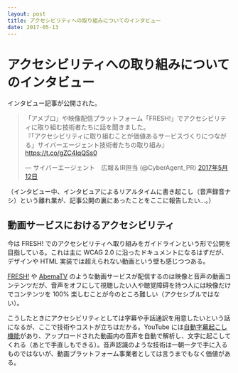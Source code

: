 ```yaml
---
layout: post
title: アクセシビリティへの取り組みについてのインタビュー
date: 2017-05-13
---
```


# アクセシビリティへの取り組みについてのインタビュー

インタビュー記事が公開された。

<blockquote class="twitter-tweet" data-lang="ja"><p lang="ja" dir="ltr">「アメブロ」や映像配信プラットフォーム「FRESH!」でアクセシビリティに取り組む技術者たちに話を聞きました。<br>『「アクセシビリティに取り組むことが価値あるサービスづくりにつながる」サイバーエージェント技術者たちの取り組み』<a href="https://t.co/gZC4IqQSs0">https://t.co/gZC4IqQSs0</a></p>&mdash; サイバーエージェント　広報＆IR担当 (@CyberAgent_PR) <a href="https://twitter.com/CyberAgent_PR/status/862869891530936320">2017年5月12日</a></blockquote>

（インタビュー中、インタビュアによるリアルタイムに書き起こし（音声録音ナシ）という離れ業が、記事公開の裏にあったことをここに報告したい…。）

## 動画サービスにおけるアクセシビリティ

今は FRESH! でのアクセシビリティへ取り組みをガイドラインという形で公開を目指している。これは主に WCAG 2.0 に沿ったドキュメントになるはずだが、デザインや HTML 実装では超えられない動画という壁も感じつつある。

[FRESH!](https://freshlive.tv/) や [AbemaTV](https://abema.tv/) のような動画サービスが配信するのは映像と音声の動画コンテンツだが、音声をオフにして視聴したい人や聴覚障碍を持つ人には映像だけでコンテンツを 100% 楽しむことが今のところ難しい（アクセシブルではない）。

こうしたときにアクセシビリティとしては字幕や手話通訳を用意したいという話になるが、ここで技術やコストが立ちはだかる。YouTube には[自動字幕起こし機能](https://support.google.com/youtube/answer/6373554?hl=ja)があり、アップロードされた動画内の音声を自動で解析し、文字に起こしてくれる（あとで手直しもできる）。音声認識のような技術は一朝一夕で手に入るものではないが、動画プラットフォーム事業者としては言うまでもなく価値がある。
